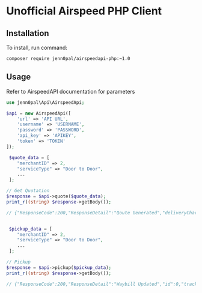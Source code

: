 # Unofficial Airspeed PHP Client

## Installation

To install, run command:
```
composer require jenn0pal/airspeedapi-php:~1.0
```

## Usage

Refer to AirspeedAPI documentation for parameters


```php
use jenn0pal\Api\AirspeedApi;

$api = new AirspeedApi([
    'url' => 'API URL',
    'username' => 'USERNAME',
    'password' => 'PASSWORD',
    'api_key' => 'APIKEY',
    'token' => 'TOKEN'
]);

 $quote_data = [
    "merchantID" => 2,
    "serviceType" => "Door to Door",
    ...
 ];

// Get Quotation
$response = $api->quote($quote_data);
print_r((string) $response->getBody());

// {"ResponseCode":200,"ResponseDetail":"Qoute Generated","deliveryCharge":100.0000,"remarks":"Calculation Success","returnNum":1}


 $pickup_data = [
    "merchantID" => 2,
    "serviceType" => "Door to Door",
    ...
 ];

// Pickup
$response = $api->pickup($pickup_data);
print_r((string) $response->getBody());

// {"ResponseCode":200,"ResponseDetail":"Waybill Updated","id":0,"trackingRefNo":"PXAIR00001" ,"remarks":"Transaction Success","returnNum":2}
```
